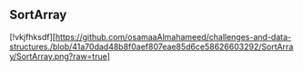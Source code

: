 ## SortArray 



[!vkjfhksdf][https://github.com/osamaaAlmahameed/challenges-and-data-structures./blob/41a70dad48b8f0aef807eae85d6ce58626603292/SortArray/SortArray.png?raw=true]
